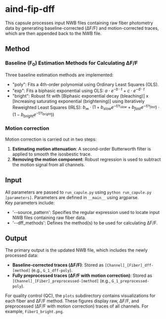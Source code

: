 # aind-fip-dff

This capsule processes input NWB files containing raw fiber photometry data by generating baseline-corrected (ΔF/F) and motion-corrected traces, which are then appended back to the NWB file.

## Method
### Baseline (F<sub>0</sub>) Estimation Methods for Calculating ΔF/F
Three baseline estimation methods are implemented:
- "poly": Fits a 4th-order polynomial using Ordinary Least Squares (OLS).
- "exp": Fits a biphasic exponential using OLS: $a\cdot e^{-b\cdot t} + c\cdot e^{-d\cdot t}$
- "bright": Robust fit with  [Biphasic exponential decay (bleaching)]  x  [Increasing saturating exponential (brightening)] using Iteratively Reweighted Least Squares (IRLS):  $b_{\infty} \cdot (1 + b_{slow} e^{-t/\tau_{slow}} + b_{fast} e^{-t/\tau_{fast}}) \cdot (1-b_{bright} e^{-t/\tau_{bright}}))$

### Motion correction
Motion correction is carried out in two steps:
1. **Estimating motion attenuation**: A second-order Butterworth filter is applied to smooth the isosbestic trace.
2. **Removing the motion component**: Robust regression is used to subtract the motion signal from all channels.


## Input

All parameters are passed to `run_capule.py` using `python run_capule.py [parameters]`.
Parameters are defined in `__main__` using argparse.  
Key parameters include:  
- '--source_pattern': Specifies the regular expression used to locate input NWB files containing raw fiber data.
- '--dff_methods': Defines the method(s) to be used for calculating ΔF/F.

## Output

The primary output is the updated NWB file, which includes the newly processed data:
- **Baseline-corrected traces (ΔF/F)**: Stored as `[Channel]_[Fiber]_dff-[method]` (e.g., `G_1_dff-poly`). 
- **Fully preprocessed traces (ΔF/F with motion correction)**: Stored as `[Channel]_[Fiber]_preprocessed-[method]` (e.g., `G_1_preprocessed-poly`). 

For quality control (QC), the `plots` subdirectory contains visualizations for each fiber and ΔF/F method. These figures display raw, ΔF/F, and preprocessed (ΔF/F with motion correction) traces of all channels. For example, `Fiber1_bright.png`. 
